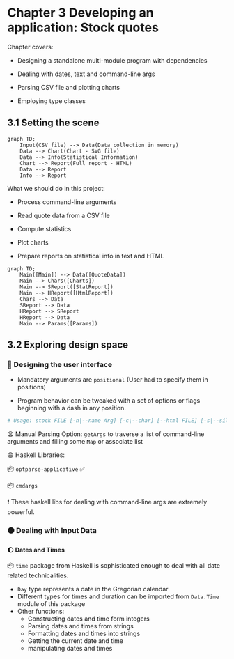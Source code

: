 # Chapter 3 Developing an application: Stock quotes

Chapter covers:

* Designing a standalone multi-module program with dependencies

* Dealing with dates, text and command-line args

* Parsing CSV file and plotting charts

* Employing type classes


## 3.1 Setting the scene

```mermaid
graph TD;
    Input(CSV file) --> Data(Data collection in memory)
    Data --> Chart(Chart - SVG file)
    Data --> Info(Statistical Information)
    Chart --> Report(Full report - HTML)
    Data --> Report
    Info --> Report
```

What we should do in this project:

* Process command-line arguments

* Read quote data from a CSV file

* Compute statistics

* Plot charts

* Prepare reports on statistical info in text and HTML

```mermaid
graph TD;
    Main([Main]) --> Data([QuoteData])
    Main --> Chars([Charts])
    Main --> SReport([StatReport])
    Main --> HReport([HtmlReport])
    Chars --> Data
    SReport --> Data
    HReport --> SReport
    HReport --> Data
    Main --> Params([Params])
```

## 3.2 Exploring design space

### :red_circle: Designing the user interface

* Mandatory arguments are `positional` (User had to specify them in positions)

* Program behavior can be tweaked with a set of options or flags beginning with a dash in any position.

```bash
# Usage: stock FILE [-n|--name Arg] [-c\--char] [--html FILE] [-s|--silent]
```

:tired_face: Manual Parsing Option: `getArgs` to traverse a list of command-line arguments and filling some `Map` or associate list

:smile: Haskell Libraries:

:package: `optparse-applicative` :white_check_mark:

:package: `cmdargs`

:exclamation: These haskell libs for dealing with command-line args are extremely powerful.

### :orange_circle: Dealing with Input Data

#### :moon: Dates and Times

:package: `time` package from Haskell is sophisticated enough to deal with all date related technicalities.

* `Day` type represents a date in the Gregorian calendar
* Different types for times and duration can be imported from `Data.Time` module of this package
* Other functions:
  * Constructing dates and time form integers
  * Parsing dates and times from strings
  * Formatting dates and times into strings
  * Getting the current date and time
  * manipulating dates and times

